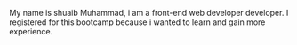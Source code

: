 My name is shuaib Muhammad, i am a front-end web developer developer. I registered for this bootcamp because i wanted to learn and gain more experience.